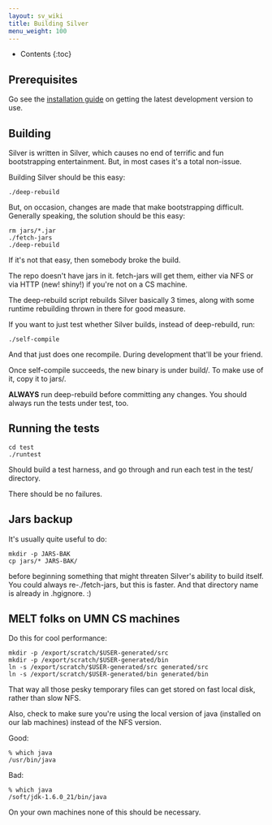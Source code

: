 ```yaml
---
layout: sv_wiki
title: Building Silver
menu_weight: 100
---
```


* Contents
{:toc}

## Prerequisites

Go see the [installation guide](install-guide) on getting the latest
development version to use. 

## Building

Silver is written in Silver, which causes no end of terrific and fun
bootstrapping entertainment. But, in most cases it's a total
non-issue. 

Building Silver should be this easy:

```
./deep-rebuild
```

But, on occasion, changes are made that make bootstrapping difficult. Generally speaking, the solution should be this easy:

```
rm jars/*.jar
./fetch-jars
./deep-rebuild
```

If it's not that easy, then somebody broke the build.

The repo doesn't have jars in it. fetch-jars will get them, either via NFS or via HTTP (new! shiny!) if you're not on a CS machine.

The deep-rebuild script rebuilds Silver basically 3 times, along with some runtime rebuilding thrown in there for good measure.

If you want to just test whether Silver builds, instead of deep-rebuild, run:

```
./self-compile
```

And that just does one recompile.  During development that'll be your friend.

Once self-compile succeeds, the new binary is under build/. To make use of it, copy it to jars/.

**ALWAYS** run deep-rebuild before committing any changes.  You should always run the tests under test, too.

## Running the tests

```
cd test
./runtest
```

Should build a test harness, and go through and run each test in the test/ directory.

There should be no failures.

## Jars backup

It's usually quite useful to do:

```
mkdir -p JARS-BAK
cp jars/* JARS-BAK/
```

before beginning something that might threaten Silver's ability to build itself. You could always re-./fetch-jars, but this is faster. And that directory name is already in .hgignore. :)

## MELT folks on UMN CS machines

Do this for cool performance:

```
mkdir -p /export/scratch/$USER-generated/src
mkdir -p /export/scratch/$USER-generated/bin
ln -s /export/scratch/$USER-generated/src generated/src
ln -s /export/scratch/$USER-generated/bin generated/bin
```

That way all those pesky temporary files can get stored on fast local disk, rather than slow NFS.

Also, check to make sure you're using the local version of java (installed on our lab machines) instead of the NFS version.

Good:

```
% which java
/usr/bin/java
```

Bad:

```
% which java
/soft/jdk-1.6.0_21/bin/java
```

On your own machines none of this should be necessary.
